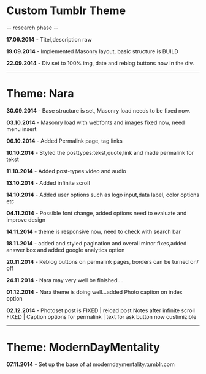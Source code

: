 <h1>Custom Tumblr Theme</h1>

-- research phase --

**17.09.2014** - Titel,description raw

**19.09.2014** - Implemented Masonry layout, basic structure is BUILD

**22.09.2014** - Div set to 100% img, date and reblog buttons now in the div.

_______________________________________________________________________________

<h1>Theme: Nara</h1>

**30.09.2014** - Base structure is set, Masonry load needs to be fixed now.

**03.10.2014** - Masonry load with webfonts and images fixed now,  need menu insert

**06.10.2014** - Added Permalink page, tag links

**10.10.2014** - Styled the posttypes:tekst,quote,link and made permalink for tekst

**11.10.2014** - Added post-types:video and audio

**13.10.2014** - Added infinite scroll

**14.10.2014** - Added user options such as logo input,data label, color options etc

**04.11.2014** - Possible font change, added options need to evaluate and improve design

**14.11.2014** - theme is responsive now, need to check with search bar

**18.11.2014** - added and styled pagination and overall minor fixes,added answer box and added google analytics option

**20.11.2014** - Reblog buttons on permalink pages, borders can be turned on/ off

**24.11.2014** - Nara may very well be finished....

**01.12.2014** - Nara theme is doing well...added Photo caption on index option

**02.12.2014** - Photoset post is FIXED | reload post Notes after infinite scroll FIXED | Caption options for permalink | text for ask button now custimizible

_______________________________________________________________________________

<h1>Theme: ModernDayMentality</h1>

**07.11.2014** - Set up the base of at moderndaymentality.tumblr.com
